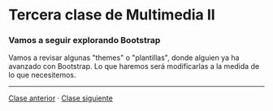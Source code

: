 # Tercera clase de Multimedia II
### Vamos a seguir explorando Bootstrap

Vamos a revisar algunas "themes" o "plantillas", donde alguien ya ha avanzado con Bootstrap. Lo que haremos será modificarlas a la medida de lo que necesitemos.

- - - - - - - 

[Clase anterior](https://github.com/profesorfaco/multimedia2_2) · [Clase siguiente](https://github.com/profesorfaco/multimedia2_4)
